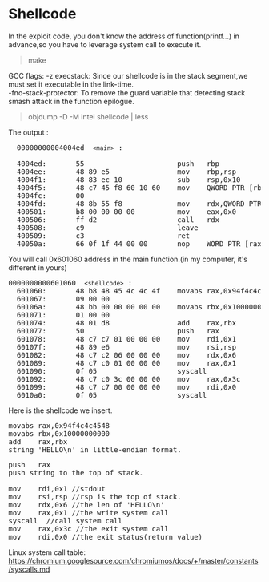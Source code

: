 # Shellcode

In the exploit code, you don't know the address of function(printf...) in advance,so you have to leverage system call to execute it.

> make

GCC flags:
-z execstack: Since our shellcode is in the stack segment,we must set it executable in the link-time.  
-fno-stack-protector: To remove the guard variable that detecting stack smash attack in the function epilogue.

> objdump -D -M intel shellcode | less

The output :
<pre>
  00000000004004ed  <code>&lt;main&gt;</code> :

  4004ed:       55                      push   rbp
  4004ee:       48 89 e5                mov    rbp,rsp
  4004f1:       48 83 ec 10             sub    rsp,0x10
  4004f5:       48 c7 45 f8 60 10 60    mov    QWORD PTR [rbp-0x8],0x601060
  4004fc:       00 
  4004fd:       48 8b 55 f8             mov    rdx,QWORD PTR [rbp-0x8]
  400501:       b8 00 00 00 00          mov    eax,0x0
  400506:       ff d2                   call   rdx
  400508:       c9                      leave  
  400509:       c3                      ret    
  40050a:       66 0f 1f 44 00 00       nop    WORD PTR [rax+rax*1+0x0]
</pre>
You will call 0x601060 address in the main function.(in my computer, it's different in yours)

<pre>
0000000000601060  <code>&lt;shellcode&gt;</code> :
  601060:       48 b8 48 45 4c 4c 4f    movabs rax,0x94f4c4c4548
  601067:       09 00 00 
  60106a:       48 bb 00 00 00 00 00    movabs rbx,0x10000000000
  601071:       01 00 00 
  601074:       48 01 d8                add    rax,rbx
  601077:       50                      push   rax
  601078:       48 c7 c7 01 00 00 00    mov    rdi,0x1
  60107f:       48 89 e6                mov    rsi,rsp
  601082:       48 c7 c2 06 00 00 00    mov    rdx,0x6
  601089:       48 c7 c0 01 00 00 00    mov    rax,0x1
  601090:       0f 05                   syscall 
  601092:       48 c7 c0 3c 00 00 00    mov    rax,0x3c
  601099:       48 c7 c7 00 00 00 00    mov    rdi,0x0
  6010a0:       0f 05                   syscall 
</pre>
Here is the shellcode we insert.
<pre>
movabs rax,0x94f4c4c4548
movabs rbx,0x10000000000
add    rax,rbx
string 'HELLO\n' in little-endian format.
</pre>
<pre>
push   rax
push string to the top of stack.

mov    rdi,0x1 //stdout
mov    rsi,rsp //rsp is the top of stack.
mov    rdx,0x6 //the len of 'HELLO\n'
mov    rax,0x1 //the write system call
syscall  //call system call
mov    rax,0x3c //the exit system call
mov    rdi,0x0 //the exit status(return value)
</pre>
Linux system call table: https://chromium.googlesource.com/chromiumos/docs/+/master/constants/syscalls.md
